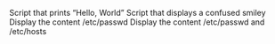 Script that prints “Hello, World”
Script that displays a confused smiley
Display the content /etc/passwd
Display the content /etc/passwd and /etc/hosts
